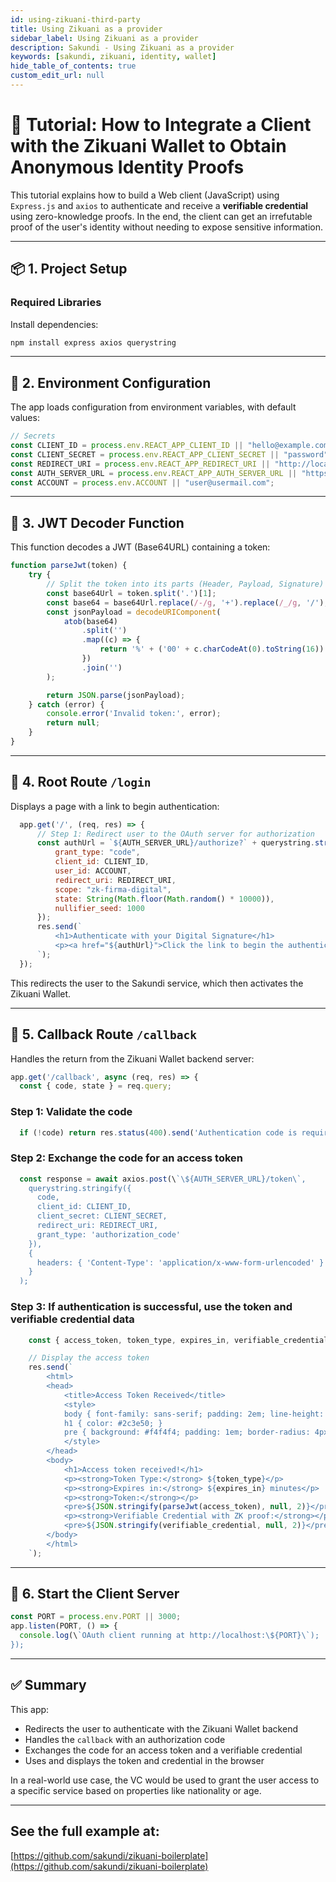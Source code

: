```yaml
---
id: using-zikuani-third-party
title: Using Zikuani as a provider
sidebar_label: Using Zikuani as a provider
description: Sakundi - Using Zikuani as a provider
keywords: [sakundi, zikuani, identity, wallet]
hide_table_of_contents: true
custom_edit_url: null
---
```

# 🧪 Tutorial: How to Integrate a Client with the Zikuani Wallet to Obtain Anonymous Identity Proofs

This tutorial explains how to build a Web client (JavaScript) using `Express.js` and `axios` to authenticate and receive a **verifiable credential** using zero-knowledge proofs. In the end, the client can get an irrefutable proof of the user's identity without needing to expose sensitive information.

---

## 📦 1. Project Setup

### Required Libraries
Install dependencies:

```bash
npm install express axios querystring
```

---

## 🔐 2. Environment Configuration

The app loads configuration from environment variables, with default values:

```js
// Secrets
const CLIENT_ID = process.env.REACT_APP_CLIENT_ID || "hello@example.com";
const CLIENT_SECRET = process.env.REACT_APP_CLIENT_SECRET || "password";
const REDIRECT_URI = process.env.REACT_APP_REDIRECT_URI || "http://localhost:3000/callback";
const AUTH_SERVER_URL = process.env.REACT_APP_AUTH_SERVER_URL || "https://app.sakundi.io";
const ACCOUNT = process.env.ACCOUNT || "user@usermail.com";
```

---

## 🧾 3. JWT Decoder Function

This function decodes a JWT (Base64URL) containing a token:

```js
function parseJwt(token) {
    try {
        // Split the token into its parts (Header, Payload, Signature)
        const base64Url = token.split('.')[1];
        const base64 = base64Url.replace(/-/g, '+').replace(/_/g, '/');
        const jsonPayload = decodeURIComponent(
            atob(base64)
                .split('')
                .map((c) => {
                    return '%' + ('00' + c.charCodeAt(0).toString(16)).slice(-2);
                })
                .join('')
        );

        return JSON.parse(jsonPayload);
    } catch (error) {
        console.error('Invalid token:', error);
        return null;
    }
}
```

---

## 🚪 4. Root Route `/login`

Displays a page with a link to begin authentication:

```js
  app.get('/', (req, res) => {
      // Step 1: Redirect user to the OAuth server for authorization
      const authUrl = `${AUTH_SERVER_URL}/authorize?` + querystring.stringify({
          grant_type: "code",
          client_id: CLIENT_ID,
          user_id: ACCOUNT,
          redirect_uri: REDIRECT_URI,
          scope: "zk-firma-digital",
          state: String(Math.floor(Math.random() * 10000)),
          nullifier_seed: 1000
      });
      res.send(`
          <h1>Authenticate with your Digital Signature</h1>
          <p><a href="${authUrl}">Click the link to begin the authentication process</a></p>
      `);
  });
```

This redirects the user to the Sakundi service, which then activates the Zikuani Wallet.

---

## 🔄 5. Callback Route `/callback`

Handles the return from the Zikuani Wallet backend server:

```js
app.get('/callback', async (req, res) => {
  const { code, state } = req.query;
```

### Step 1: Validate the code

```js
  if (!code) return res.status(400).send('Authentication code is required');
```

### Step 2: Exchange the code for an access token

```js
  const response = await axios.post(\`\${AUTH_SERVER_URL}/token\`,
    querystring.stringify({
      code,
      client_id: CLIENT_ID,
      client_secret: CLIENT_SECRET,
      redirect_uri: REDIRECT_URI,
      grant_type: 'authorization_code'
    }),
    {
      headers: { 'Content-Type': 'application/x-www-form-urlencoded' }
    }
  );
```

### Step 3: If authentication is successful, use the token and verifiable credential data

```js
    const { access_token, token_type, expires_in, verifiable_credential } = response.data;

    // Display the access token
    res.send(`
        <html>
        <head>
            <title>Access Token Received</title>
            <style>
            body { font-family: sans-serif; padding: 2em; line-height: 1.5; }
            h1 { color: #2c3e50; }
            pre { background: #f4f4f4; padding: 1em; border-radius: 4px; overflow-x: auto; }
            </style>
        </head>
        <body>
            <h1>Access token received!</h1>
            <p><strong>Token Type:</strong> ${token_type}</p>
            <p><strong>Expires in:</strong> ${expires_in} minutes</p>
            <p><strong>Token:</strong></p>
            <pre>${JSON.stringify(parseJwt(access_token), null, 2)}</pre>
            <p><strong>Verifiable Credential with ZK proof:</strong></p>
            <pre>${JSON.stringify(verifiable_credential, null, 2)}</pre>
        </body>
        </html>
    `);
```

---

## 🚀 6. Start the Client Server

```js
const PORT = process.env.PORT || 3000;
app.listen(PORT, () => {
  console.log(\`OAuth client running at http://localhost:\${PORT}\`);
});
```

---

## ✅ Summary

This app:
- Redirects the user to authenticate with the Zikuani Wallet backend
- Handles the `callback` with an authorization code
- Exchanges the code for an access token and a verifiable credential
- Uses and displays the token and credential in the browser

In a real-world use case, the VC would be used to grant the user access to a specific service based on properties like nationality or age.

---

## See the full example at:

[https://github.com/sakundi/zikuani-boilerplate](https://github.com/sakundi/zikuani-boilerplate)
